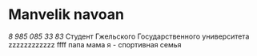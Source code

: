 # Manvelik navoan 
_8 985 085 33 83_
Студент Гжельского Государственного университета 
zzzzzzzzzzzz
ffff
папа мама я - спортивная семья 